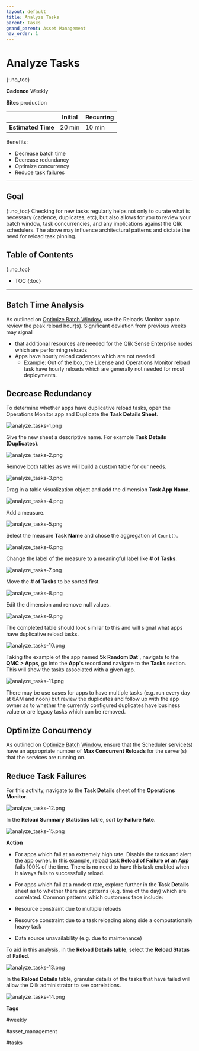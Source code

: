 ```yaml
---
layout: default
title: Analyze Tasks
parent: Tasks
grand_parent: Asset Management
nav_order: 1
---
```


# Analyze Tasks
{:.no_toc}

**Cadence** <span class="label cadence">Weekly</span>

**Sites** <span class="label prod">production</span>

|                                  		                      | Initial    | Recurring   |
|-----------------------------------------------------------|------------|-------------|
| <i class="far fa-clock fa-sm"></i> **Estimated Time**     | 20 min     | 10 min      |

Benefits:

  - Decrease batch time
  - Decrease redundancy
  - Optimize concurrency
  - Reduce task failures
  
-------------------------

## Goal
{:.no_toc}
Checking for new tasks regularly helps not only to curate what is necessary (cadence, duplicates, etc), but also allows for you to review your batch window, task concurrencies, and any implications against the Qlik schedulers. The above may influence architectural patterns and dictate the need for reload task pinning.

## Table of Contents
{:.no_toc}

* TOC
{:toc}
-------------------------

## Batch Time Analysis

As outlined on [Optimize Batch Window](../system_planning/optimize_batch_window.md), use the Reloads Monitor app to review the peak reload hour(s). Significant deviation from previous weeks may signal 

- that additional resources are needed for the Qlik Sense Enterprise nodes which are performing reloads
- Apps have hourly reload cadences which are not needed
  - Example: Out of the box, the License and Operations Monitor reload task have hourly reloads which are generally not needed for most deployments.

## Decrease Redundancy

To determine whether apps have duplicative reload tasks, open the Operations Monitor app and Duplicate the **Task Details Sheet**.

![analyze_tasks-1.png](images/analyze_tasks-1.png)

Give the new sheet a descriptive name. For example **Task Details (Duplicates)**.

![analyze_tasks-2.png](images/analyze_tasks-2.png)

Remove both tables as we will build a custom table for our needs.

![analyze_tasks-3.png](images/analyze_tasks-3.png)

Drag in a table visualization object and add the dimension **Task App Name**.

![analyze_tasks-4.png](images/analyze_tasks-4.png)

Add a measure.

![analyze_tasks-5.png](images/analyze_tasks-5.png)

Select the measure **Task Name** and chose the aggregation of `Count()`.

![analyze_tasks-6.png](images/analyze_tasks-6.png)

Change the label of the measure to a meaningful label like **# of Tasks**.

![analyze_tasks-7.png](images/analyze_tasks-7.png)

Move the **# of Tasks** to be sorted first.

![analyze_tasks-8.png](images/analyze_tasks-8.png)

Edit the dimension and remove null values.

![analyze_tasks-9.png](images/analyze_tasks-9.png)

The completed table should look similar to this and will signal what apps have duplicative reload tasks.

![analyze_tasks-10.png](images/analyze_tasks-10.png)

Taking the example of the app named **5k Random Dat**`, navigate to the **QMC > Apps**, go into the **App**'s record and navigate to the **Tasks** section. This will show the tasks associated with a given app.

![analyze_tasks-11.png](images/analyze_tasks-11.png)

There may be use cases for apps to have multiple tasks (e.g. run every day at 6AM and noon) but review the duplicates and follow up with the app owner as to whether the currently configured duplicates have business value or are legacy tasks which can be removed.

## Optimize Concurrency

As outlined on [Optimize Batch Window](../system_planning/optimize_batch_window.md#task-concurrency), ensure that the Scheduler service(s) have an appropriate number of **Max Concurrent Reloads** for the server(s) that the services are running on.

## Reduce Task Failures

For this activity, navigate to the **Task Details** sheet of the **Operations Monitor**.

![analyze_tasks-12.png](images/analyze_tasks-12.png)

In the **Reload Summary Statistics** table, sort by **Failure Rate**.

![analyze_tasks-15.png](images/analyze_tasks-15.png)

**Action**

- For apps which fail at an extremely high rate. Disable the tasks and alert the app owner. In this example, reload task **Reload of Failure of an App** fails 100% of the time. There is no need to have this task enabled when it always fails to successfully reload.

- For apps which fail at a modest rate, explore further in the **Task Details** sheet as to whether there are patterns (e.g. time of the day) which are correlated. Common patterns which customers face include:

- Resource constraint due to multiple reloads
- Resource constraint due to a task reloading along side a computationally heavy task
- Data source unavailability (e.g. due to maintenance)

To aid in this analysis, in the **Reload Details table**, select the **Reload Status** of **Failed**.

![analyze_tasks-13.png](images/analyze_tasks-13.png)

In the **Reload Details** table, granular details of the tasks that have failed will allow the Qlik administrator to see correlations.

![analyze_tasks-14.png](images/analyze_tasks-14.png)

**Tags**

#weekly

#asset_management

#tasks

&nbsp;

